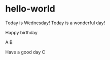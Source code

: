 # hello-world
Today is Wednesday!
Today is a wonderful day!

Happy birthday

A
B

Have a good day
C
